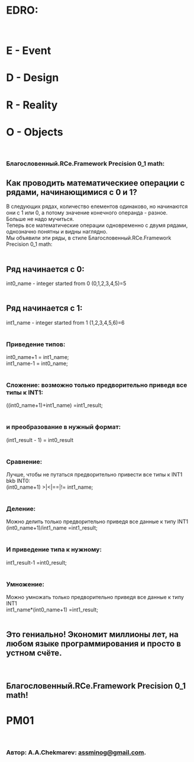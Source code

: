 # EDRO:
<br/>

# E - Event
# D - Design
# R - Reality
# O - Objects 
<br/>

### Благословенный.RCe.Framework Precision 0_1 math:
## Как проводить математическиее операции с рядами, начинающимися с 0 и 1?
 В следующих рядах, количество елементов одинаково, но начинаются они с 1 или 0, а потому значение конечного операнда - разное. <br/>
 Больше не надо мучиться. <br/>
 Теперь все математические операции одновременно с двумя рядами, однозначно понятны и видны наглядно. <br/>
 Мы объявили эти ряды, в стиле Благословенный.RCe.Framework Precision 0_1 math: <br/><br/>
 
 ## Ряд начинается с 0:
 int0_name - integer started from 0 (0,1,2,3,4,5)=5  <br/><br/>
 
## Ряд начинается с 1:
 int1_name - integer started from 1 (1,2,3,4,5,6)=6<br/>
<br/>

### Приведение типов:
int0_name+1 = int1_name; <br/>
int1_name-1 = int0_name; <br/>
<br/>

### Сложение: возможно только предворительно приведя все типы к INT1: 
((int0_name+1)+int1_name)     =int1_result; <br/>
<br/>

### и преобразование в нужный формат:
(int1_result - 1)             = int0_result <br/>
<br/>

### Сравнение: 
Лучше, чтобы не путаться предворительно привести все типы к INT1 bkb INT0: <br/>
(int0_name+1)    >|<|==|!=    int1_name; <br/>
<br/>

### Деление: 
Можно делить только предворительно приведя все данные к типу INT1<br/>
(int0_name+1)/int1_name       =int1_result; <br/>
<br/>

### И приведение типа к нужному:
int1_result-1                 =int0_result; <br/>
<br/>

### Умножение: 
Можно умножать только предворительно приведя все данные к типу INT1<br/>
int1_name*(int0_name+1)       =int1_result; <br/>
<br/>

## Это гениально! Экономит миллионы лет, на любом языке программирования и просто в устном счёте.
<br/>

## Благословенный.RCe.Framework Precision 0_1 math!
# PM01
<br/>

###   Автор: A.A.Chekmarev: assminog@gmail.com. 
